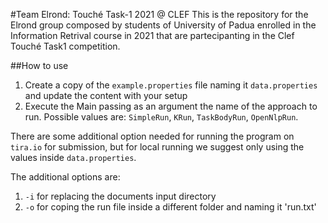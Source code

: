 #Team Elrond: Touché Task-1 2021 @ CLEF
This is the repository for the Elrond group composed by students of University of Padua enrolled in the Information Retrival course in 2021 that are partecipanting in the Clef Touché Task1 competition.

##How to use
1. Create a copy of the `example.properties` file naming it `data.properties` and update the content with your setup
2. Execute the Main passing as an argument the name of the approach to run.
Possible values are: `SimpleRun`, `KRun`, `TaskBodyRun`, `OpenNlpRun`.
   
There are some additional option needed for running the program on `tira.io` for submission, but for local running we suggest only using the values inside `data.properties`.

The additional options are:
1. `-i` for replacing the documents input directory
2. `-o` for coping the run file inside a different folder and naming it 'run.txt'